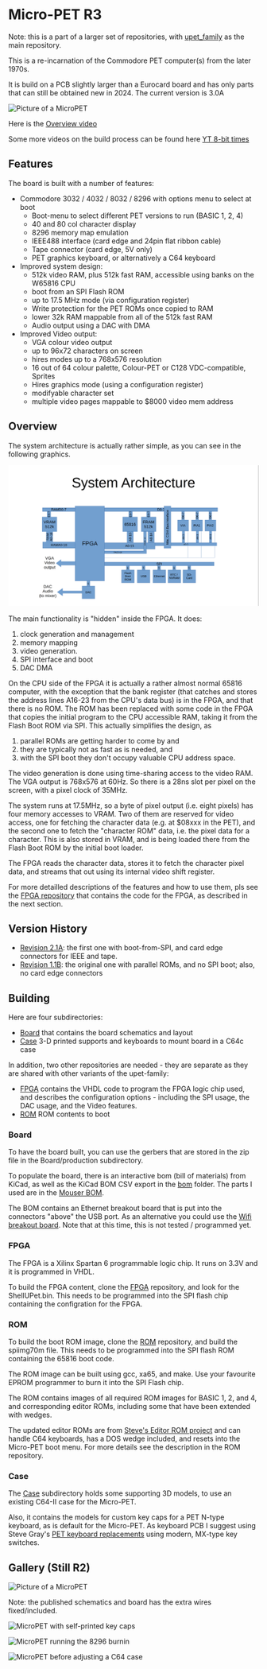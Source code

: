 # Micro-PET R3

Note: this is a part of a larger set of repositories, with [upet_family](https://github.com/fachat/upet_family) as the main repository.

This is a re-incarnation of the Commodore PET computer(s) from the later 1970s.

It is build on a PCB slightly larger than a Eurocard board and has only parts that can still be obtained new in 2024.
The current version is 3.0A

![Picture of a MicroPET](images/cover.jpg)

Here is the [Overview video](https://youtu.be/COlfqcaY7rI)

Some more videos on the build process can be found here [YT 8-bit times](https://youtube.com/playlist?list=PLi1dzy7kw1iybjcUccgjCV4fhNH4IPWSx)

## Features

The board is built with a number of features:

- Commodore 3032 / 4032 / 8032 / 8296 with options menu to select at boot
  - Boot-menu to select different PET versions to run (BASIC 1, 2, 4)
  - 40 and 80 col character display
  - 8296 memory map emulation
  - IEEE488 interface (card edge and 24pin flat ribbon cable)
  - Tape connector (card edge, 5V only)
  - PET graphics keyboard, or alternatively a C64 keyboard
- Improved system design:
  - 512k video RAM, plus 512k fast RAM, accessible using banks on the W65816 CPU
  - boot from an SPI Flash ROM
  - up to 17.5 MHz mode (via configuration register)
  - Write protection for the PET ROMs once copied to RAM
  - lower 32k RAM mappable from all of the 512k fast RAM
  - Audio output using a DAC with DMA
- Improved Video output:
  - VGA colour video output
  - up to 96x72 characters on screen
  - hires modes up to a 768x576 resolution
  - 16 out of 64 colour palette, Colour-PET or C128 VDC-compatible, Sprites
  - Hires graphics mode (using a configuration register)
  - modifyable character set
  - multiple video pages mappable to $8000 video mem address

## Overview

The system architecture is actually rather simple, as you can see in the following graphics.

![MicroPET System Architecture](images/micropet-arch.png)

The main functionality is "hidden" inside the FPGA. It does:

1. clock generation and management
2. memory mapping
3. video generation.
4. SPI interface and boot
5. DAC DMA

On the CPU side of the FPGA it is actually a rather almost normal 65816 computer, 
with the exception that the bank register (that catches and stores the address lines 
A16-23 from the CPU's data bus) is in the FPGA, and that there is no ROM. The ROM has been
replaced with some code in the FPGA that copies the initial program to the CPU accessible
RAM, taking it from the Flash Boot ROM via SPI. This actually simplifies the design,
as 

1. parallel ROMs are getting harder to come by and
2. they are typically not as fast as is needed, and
3. with the SPI boot they don't occupy valuable CPU address space.

The video generation is done using time-sharing access to the video RAM.
The VGA output is 768x576 at 60Hz. So there is a 28ns slot per pixel on the screen, 
with a pixel clock of 35MHz.

The system runs at 17.5MHz, so a byte of pixel output (i.e. eight pixels) has four
memory accesses to VRAM. Two of them are reserved for video access, one for fetching the
character data (e.g. at $08xxx in the PET), and the second one to fetch the "character ROM"
data, i.e. the pixel data for a character. This is also stored in VRAM, and is being loaded
there from the Flash Boot ROM by the initial boot loader.

The FPGA reads the character data, stores it to fetch the character pixel data, and streams
that out using its internal video shift register.

For more detailled descriptions of the features and how to use them, pls see the 
[FPGA repository](https://github.com/fachat/upet_fpga) that contains the code for the FPGA,
as described in the next section.

## Version History

- [Revision 2.1A](https://github.com/fachat/cbm_micropet/tree/r2.1a): the first one with boot-from-SPI, and card edge connectors for IEEE and tape.
- [Revision 1.1B](https://github.com/fachat/cbm_micropet/tree/r1.1b): the original one with parallel ROMs, and no SPI boot; also, no card edge connectors

## Building

Here are four subdirectories:

- [Board](Board/) that contains the board schematics and layout
- [Case](Case/) 3-D printed supports and keyboards to mount board in a C64c case

In addition, two other repositories are needed - they are separate as they are shared with other variants of the upet-family:

- [FPGA](https://github.com/fachat/upet_fpga) contains the VHDL code to program the FPGA logic chip used, and describes the configuration options - including the SPI usage, the DAC usage, and the Video features.
- [ROM](https://github.com/fachat/upet_roms) ROM contents to boot


### Board

To have the board built, you can use the gerbers that are stored in the zip file in the Board/production subdirectory.

To populate the board, there is an interactive bom (bill of materials) from KiCad, as well as the KiCad BOM CSV export in the [bom](Board/bom/) folder.
The parts I used are in the [Mouser BOM](Board/micropet_v3.0a-BOM.xlsx).

The BOM contains an Ethernet breakout board that is put into the connectors "above" the USB port. As an alternative you could use the 
[Wifi breakout board](https://github.com/fachat/upet_wifi). Note that at this time, this is not tested / programmed yet.

### FPGA

The FPGA is a Xilinx Spartan 6 programmable logic chip. It runs on 3.3V and it is programmed in VHDL.

To build the FPGA content, clone the [FPGA](https://github.com/fachat/upet_fpga) repository, and look for the ShellUPet.bin.
This needs to be programmed into the SPI flash chip containing the configration for the FPGA.

### ROM

To build the boot ROM image, clone the [ROM](https://github.com/fachat/upet_roms) repository, and build the spiimg70m file. This needs to be 
programmed into the SPI flash ROM containing the 65816 boot code.

The ROM image can be built using gcc, xa65, and make. Use your favourite EPROM programmer to burn it into the SPI Flash chip.

The ROM contains images of all required ROM images for BASIC 1, 2, and 4, and corresponding editor ROMs, including
some that have been extended with wedges.

The updated editor ROMs are from [Steve's Editor ROM project](http://www.6502.org/users/sjgray/projects/editrom/index.html) and can handle C64 keyboards, has a DOS wedge included, and resets into the Micro-PET boot menu.
For more details see the description in the ROM repository.

### Case

The [Case](Case/) subdirectory holds some supporting 3D models, to use an existing C64-II case for the Micro-PET. 

Also, it contains the models for custom key caps for a PET N-type keyboard, as is default for the Micro-PET. 
As keyboard PCB I suggest using Steve Gray's [PET keyboard replacements](http://cbmsteve.ca/mxkeyboards/index.html) using modern, MX-type key switches.

## Gallery (Still R2)

![Picture of a MicroPET](images/upet-c64kbd.jpg)

Note: the published schematics and board has the extra wires fixed/included.

![MicroPET with self-printed key caps](images/case-with-caps.jpg)

![MicroPET running the 8296 burnin](images/8296diag.jpg)

![MicroPET before adjusting a C64 case](images/upet.png)
 
